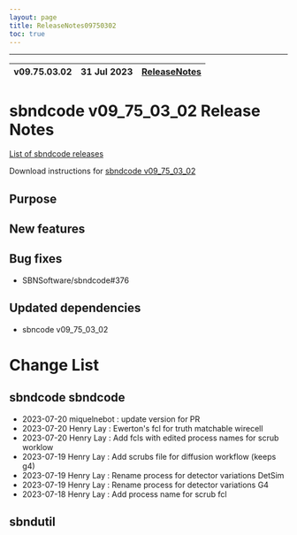 ```yaml
---
layout: page
title: ReleaseNotes09750302
toc: true
---
```


-----------------------------------------------------------------------------
| v09.75.03.02 | 31 Jul 2023 | [ReleaseNotes](ReleaseNotes09750302.html) |
| --- | --- | --- |



sbndcode v09_75_03_02 Release Notes
=======================================================================================

[List of sbndcode releases](List_of_SBND_code_releases.html)

Download instructions for [sbndcode v09_75_03_02](http://scisoft.fnal.gov/scisoft/bundles/sbnd/v09_75_03_02/sbndcode-v09_75_03_02.html)

Purpose
---------------------------------------------------

New features
---------------------------------------------------

Bug fixes
---------------------------------------------------
- SBNSoftware/sbndcode#376

Updated dependencies
---------------------------------------------------
- sbncode v09_75_03_02

Change List
==========================================

sbndcode sbndcode
---------------------------------------------------

* 2023-07-20  miquelnebot : update version for PR
* 2023-07-20  Henry Lay : Ewerton's fcl for truth matchable wirecell
* 2023-07-20  Henry Lay : Add fcls with edited process names for scrub worklow
* 2023-07-19  Henry Lay : Add scrubs file for diffusion workflow (keeps g4)
* 2023-07-19  Henry Lay : Rename process for detector variations DetSim
* 2023-07-19  Henry Lay : Rename process for detector variations G4
* 2023-07-18  Henry Lay : Add process name for scrub fcl

sbndutil
---------------------------------------------------

